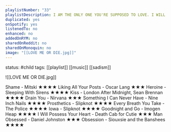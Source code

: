 ```yaml
---
playlistNumber: "33"
playlistDescription: I AM THE ONLY ONE YOU'RE SUPPOSED TO LOVE. I WILL SNAP THE NECKS OF EVERY GIRL YOU LIKE. I WILL KILL YOU TO LOVE YOU. YOU ARE MINE. <3
duplicated: yes
onSpotify: yes
listenedTo: no
enhanced: no
addedOnRYM: no
sharedOnReddit: no
sharedOnMonoquin: no
image: "[[LOVE ME OR DIE.jpg]]"
---
```

status: #child 
tags: [[playlist]] [[music]] [[sadism]] 

![[LOVE ME OR DIE.jpg]]

Shame - Mitski ★★★★
Liking All Your Posts - Oscar Lang ★★★
Heroine - Sleeping With Sirens ★★★★
Kiss - London After Midnight, Sean Brennan ★★★★
Drain You - Nirvana ★★★
Something I Can Never Have - Nine Inch Nails ★★★★
Prosthetics - Slipknot ★★★★
Every Breath You Take - The Police ★★★★
Iowa - Slipknot ★★★★
Goodnight and Go - Imogen Heap ★★★★
I Will Possess Your Heart - Death Cab for Cutie ★★★
Man Obsessed - Daniel Johnston ★★★
Obsession - Siouxsie and the Banshees ★★★★